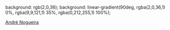 <script type="text/javascript" src="https://platform.linkedin.com/badges/js/profile.js" async defer></script>

background: rgb(2,0,36);
background: linear-gradient(90deg, rgba(2,0,36,1) 0%, rgba(9,9,121,1) 35%, rgba(0,212,255,1) 100%);

<div class="LI-profile-badge"  data-version="v1" data-size="large" data-locale="pt_BR" data-type="horizontal" data-theme="dark" data-vanity="andredrnogueira"><a class="LI-simple-link" href='https://pt.linkedin.com/in/andredrnogueira?trk=profile-badge'>André Nogueira</a></div>



